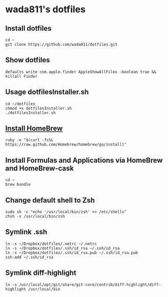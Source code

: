 # wada811's dotfiles

## Install dotfiles
    cd ~
    git clone https://github.com/wada811/dotfiles.git

## Show dotfiles

    defaults write com.apple.finder AppleShowAllFiles -boolean true && killall Finder

## Usage dotfilesInstaller.sh

    cd ~/dotfiles
    chmod +x dotfilesInstaller.sh
    ./dotfilesInstaller.sh

## [Install HomeBrew](http://brew.sh/#install)

    ruby -e "$(curl -fsSL https://raw.github.com/Homebrew/homebrew/go/install)"

## Install Formulas and Applications via HomeBrew and HomeBrew-cask

    cd ~
    brew bundle

##  Change default shell to Zsh

    sudo sh -c "echo '/usr/local/bin/zsh' >> /etc/shells"
    chsh -s /usr/local/bin/zsh

## Symlink .ssh

    ln -s ~/Dropbox/dotfiles/.netrc ~/.netrc
    ln -s ~/Dropbox/dotfiles/.ssh/id_rsa ~/.ssh/id_rsa
    ln -s ~/Dropbox/dotfiles/.ssh/id_rsa.pub ~/.ssh/id_rsa.pub
    ssh-add ~/.ssh/id_rsa

## Symlink diff-highlight

    ln -s /usr/local/opt/git/share/git-core/contrib/diff-highlight/diff-highlight /usr/local/bin
